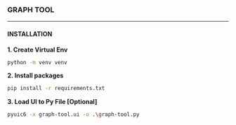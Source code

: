 ### GRAPH TOOL

---



#### INSTALLATION

**1. Create Virtual Env**

```bash
python -m venv venv
```

**2. Install packages**

```bash
pip install -r requirements.txt 
```

**3. Load UI to Py File [Optional]**

```bash
pyuic6 -x graph-tool.ui -o .\graph-tool.py
```
